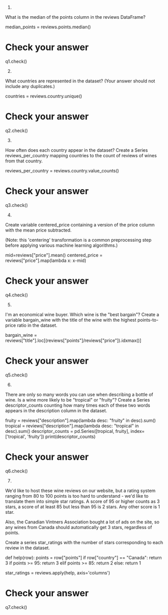 1.

What is the median of the points column in the reviews DataFrame?

median_points = reviews.points.median()

# Check your answer
q1.check()

2.

What countries are represented in the dataset? (Your answer should not include any duplicates.)

countries = reviews.country.unique()

# Check your answer
q2.check()


3.

How often does each country appear in the dataset? Create a Series reviews_per_country mapping countries to the count of reviews of wines from that country.

reviews_per_country = reviews.country.value_counts()

# Check your answer
q3.check()


4.

Create variable centered_price containing a version of the price column with the mean price subtracted.

(Note: this 'centering' transformation is a common preprocessing step before applying various machine learning algorithms.)


mid=reviews["price"].mean()
centered_price = reviews["price"].map(lambda x: x-mid)
# Check your answer
q4.check()

5.

I'm an economical wine buyer. Which wine is the "best bargain"? Create a variable bargain_wine with the title of the wine with the highest points-to-price ratio in the dataset.

bargain_wine = reviews["title"].loc[(reviews["points"]/reviews["price"]).idxmax()]

# Check your answer
q5.check()


6.

There are only so many words you can use when describing a bottle of wine. Is a wine more likely to be "tropical" or "fruity"? Create a Series descriptor_counts counting how many times each of these two words appears in the description column in the dataset.

fruity = reviews["description"].map(lambda desc: "fruity" in desc).sum()
tropical = reviews["description"].map(lambda desc: "tropical" in desc).sum()
descriptor_counts = pd.Series([tropical, fruity], index=['tropical', 'fruity'])
print(descriptor_counts)
# Check your answer
q6.check()


7.

We'd like to host these wine reviews on our website, but a rating system ranging from 80 to 100 points is too hard to understand - we'd like to translate them into simple star ratings. A score of 95 or higher counts as 3 stars, a score of at least 85 but less than 95 is 2 stars. Any other score is 1 star.

Also, the Canadian Vintners Association bought a lot of ads on the site, so any wines from Canada should automatically get 3 stars, regardless of points.

Create a series star_ratings with the number of stars corresponding to each review in the dataset.



def help(row):
    points = row["points"]
    if row["country"] == "Canada":
        return 3
    if points >= 95:
        return 3
    elif points >= 85:
        return 2
    else:
        return 1

star_ratings = reviews.apply(help, axis='columns')
# Check your answer
q7.check()
